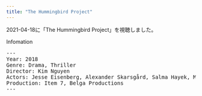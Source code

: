 ```yaml
---
title: "The Hummingbird Project"
---
```

2021-04-18に「The Hummingbird Project」を視聴しました。

Infomation
<pre>
---
Year: 2018
Genre: Drama, Thriller
Director: Kim Nguyen
Actors: Jesse Eisenberg, Alexander Skarsgård, Salma Hayek, Michael Mando
Production: Item 7, Belga Productions
---
</pre>